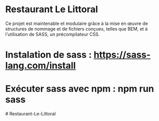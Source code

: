 # Restaurant Le Littoral
Ce projet est maintenable et modulaire grâce à la mise en œuvre de structures de nommage
et de fichiers conçues, telles que BEM, et à l'utilisation de SASS, un précompilateur CSS.


# Instalation de sass    :  https://sass-lang.com/install
# Exécuter sass avec npm :  npm run sass

#   R e s t a u r a n t - L e - L i t t o r a l  
 